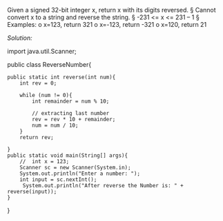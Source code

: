 Given a signed 32-bit integer x, return x with its digits
reversed.
§ Cannot convert x to a string and reverse the string.
§ -231 <= x <= 231 – 1
§ Examples:
o x=123, return 321
o x=-123, return -321
o x=120, return 21

*Solution:*

import java.util.Scanner;

public class ReverseNumber{

    public static int reverse(int num){
        int rev = 0;
        
        while (num != 0){
            int remainder = num % 10;
            
            // extracting last number
            rev = rev * 10 + remainder;
            num = num / 10;
        }
        return rev;
        
    }
    public static void main(String[] args){
        //  int x = 123;
        Scanner sc = new Scanner(System.in);
        System.out.println("Enter a number: ");
        int input = sc.nextInt();
         System.out.println("After reverse the Number is: " + reverse(input));
    }
}
